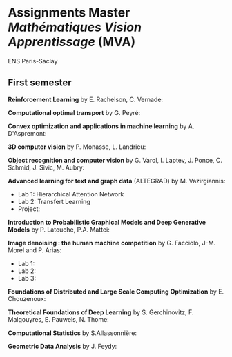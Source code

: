 # Assignments Master *Mathématiques Vision Apprentissage* (MVA)

ENS Paris-Saclay

## First semester

**Reinforcement Learning** by E. Rachelson, C. Vernade:

**Computational optimal transport** by G. Peyré:

**Convex optimization and applications in machine learning** by A. D'Aspremont:

**3D computer vision** by P. Monasse, L. Landrieu:

**Object recognition and computer vision** by G. Varol, I. Laptev, J. Ponce, C. Schmid, J. Sivic, M. Aubry:

**Advanced learning for text and graph data** (ALTEGRAD) by  M. Vazirgiannis:
* Lab 1: Hierarchical Attention Network
* Lab 2: Transfert Learning
* Project:

**Introduction to Probabilistic Graphical Models and Deep Generative Models** by P. Latouche, P.A. Mattei:

**Image denoising : the human machine competition** by G. Facciolo, J-M. Morel and P. Arias:
* Lab 1:
* Lab 2:
* Lab 3:

**Foundations of Distributed and Large Scale Computing Optimization** by E. Chouzenoux:

**Theoretical Foundations of Deep Learning** by S. Gerchinovitz, F. Malgouyres, E. Pauwels, N. Thome:

**Computational Statistics** by S.Allassonnière:

**Geometric Data Analysis** by J. Feydy:
